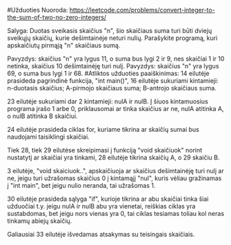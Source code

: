 #Užduoties Nuoroda: https://leetcode.com/problems/convert-integer-to-the-sum-of-two-no-zero-integers/

Salyga: Duotas sveikasis skaičius "n", šio skaičiaus suma turi būti dviejų sveikųjų skaičių, kurie dešimtainėje neturi nulių. Parašykite programą, kuri apskaičiutų pirmąją "n" skaičiaus sumą.

Pavyzdys: skaičius "n" yra lygus 11, o suma bus lygi 2 ir 9, nes skaičiai 1 ir 10 netinka, skaičius 10 dešimtainėję turi nulį.
Pavyzdys: skaičius "n" yra lygus 69, o suma bus lygi 1 ir 68.
#Atliktos užduoties paaiškinimas: 
14 eilutėje prasideda pagrindinė funkcija, "int main()", 16 eilutėje sukuriami kintamieji: n-duotasis skaičius; A-pirmojo skaičiaus suma; B-antrojo skaičiaus suma.

23 eilutėje sukuriami dar 2 kintamieji: nulA ir nulB. Į šiuos kintamuosius programa įrašo 1 arbe 0, priklausomai ar tinka skaičius ar ne, nulA atitinka A, o nulB atitinka B skaičiui.

24 eilutėje prasideda ciklas for, kuriame tikrina ar skaičių sumai bus naudojami taisiklingi skaičiai.

Tiek 28, tiek 29 eilutėse skreipimasi į funkciją "void skaičiuok" norint nustatytį ar skaičiai yra tinkami, 28 eilutėje tikrina skaičių A, o 29 skaičiu B.

3 eilutėje, "void skaiciuok..", apskaičiuoja ar skaičius dešimtainėję turi nulį ar ne, jeigu turi užrašomas skaičius 0 į kintamąjį "nul", kuris vėliau gražinamas į "int main", bet jeigu nulio neranda, tai užrašomas 1.

30 eilutėje prasideda sąlyga "if", kurioje tikrina ar abu skaičiai tinka šiai užduočiai t.y. jeigu nulA ir nulB abu yra vienetai, reiškias ciklas yra sustabdomas, bet jeigu nors vienas yra 0, tai ciklas tesiamas toliau kol neras tinkamų abiejų skaičių.

Galiausiai 33 eilutėje išvedamas atsakymas su teisingais skaičiais.